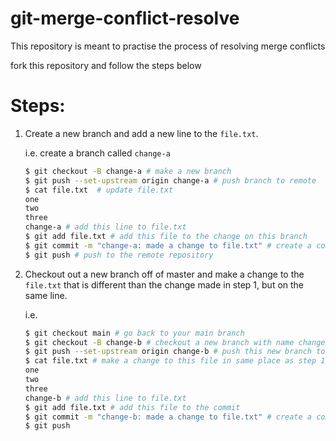 # git-merge-conflict-resolve

This repository is meant to practise the process of resolving merge conflicts

fork this repository and follow the steps below

# Steps:

1. Create a new branch and add a new line to the `file.txt`.

    i.e. create a branch called `change-a`
    ```BASH
    $ git checkout -B change-a # make a new branch
    $ git push --set-upstream origin change-a # push branch to remote
    $ cat file.txt  # update file.txt
    one
    two
    three
    change-a # add this line to file.txt
    $ git add file.txt # add this file to the change on this branch
    $ git commit -m "change-a: made a change to file.txt" # create a commit message
    $ git push # push to the remote repository
    ```

2. Checkout out a new branch off of master and make a change to the `file.txt` that is different than the change made in step 1, but on the same line.
    
    i.e. 
    ```BASH
    $ git checkout main # go back to your main branch
    $ git checkout -B change-b # checkout a new branch with name change-b
    $ git push --set-upstream origin change-b # push this new branch to remote
    $ cat file.txt # make a change to this file in same place as step 1
    one
    two
    three
    change-b # add this line to file.txt
    $ git add file.txt # add this file to the commit
    $ git commit -m "change-b: made a change to file.txt" # create a commit message
    $ git push
    ```



